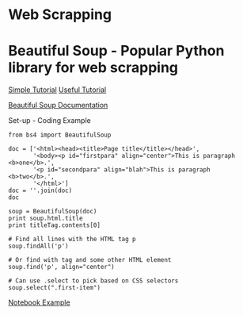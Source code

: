 # Web Scrapping

# Beautiful Soup - Popular Python library for web scrapping

[Simple Tutorial](http://web.stanford.edu/~zlotnick/TextAsData/Web_Scraping_with_Beautiful_Soup.html)
[Useful Tutorial](http://zevross.com/blog/2014/05/16/using-the-python-library-beautifulsoup-to-extract-data-from-a-webpage-applied-to-world-cup-rankings/)

[Beautiful Soup Documentation](https://media.readthedocs.org/pdf/beautiful-soup-4/latest/beautiful-soup-4.pdf)


Set-up - Coding Example
```
from bs4 import BeautifulSoup

doc = ['<html><head><title>Page title</title></head>',
       '<body><p id="firstpara" align="center">This is paragraph <b>one</b>.',
       '<p id="secondpara" align="blah">This is paragraph <b>two</b>.',
       '</html>']
doc = ''.join(doc)
doc

soup = BeautifulSoup(doc)
print soup.html.title
print titleTag.contents[0]

# Find all lines with the HTML tag p
soup.findAll('p')

# Or find with tag and some other HTML element
soup.find('p', align="center")

# Can use .select to pick based on CSS selectors
soup.select(".first-item")

```

[Notebook Example](assets/web_scaping_example.ipynb)
